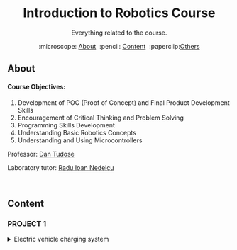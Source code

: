 <h1 align="center" style="font-size:20">
Introduction to Robotics Course
</h1>

<p align="center">
Everything related to the course.
</p>

<p align="center">
  :microscope: <a href="#about">About</a>&#160;
  :pencil: <a href="#content">Content</a>&#160;
  :paperclip:<a href="#resources">Others</a>
</p>

## About

#### Course Objectives:
1. Development of POC (Proof of Concept) and Final Product Development Skills
2. Encouragement of Critical Thinking and Problem Solving
3. Programming Skills Development
4. Understanding Basic Robotics Concepts
5. Understanding and Using Microcontrollers

Professor: [Dan Tudose](https://github.com/dantudose)

Laboratory tutor: [Radu Ioan Nedelcu](https://github.com/Pepi100)

</br>

## Content

### PROJECT 1
<details>
<summary style="font-size:20">Electric vehicle charging system </summary> 
 
  
<img src="media/project 1/img/Screenshot 2024-10-23 210012.png" align="right" alt="Diagram" width="400">



#### Components Used

- 4x LEDs (to simulate the percentage of charge)
- 1x RGB LED (for free or busy status)
- 2x Buttons (for charging start and stop charging)
- 8x Resistors (6x 220/330ohm, 2x 1K)
- Breadboard
- Connecting Lines

</br>
</br>
</br>

#### Technical Task

The RGB LED represents the availability of the station. If the station is free, the LED will be green, and if the station is occupied, it will turn red.
The simple LEDs represent the degree of battery charge, which we will simulate through a progressive loader (L1 = 25%, L2 = 50%, L3 = 75%, L4 = 100%). The loader is charged by successively lighting up the LEDs, at a fixed interval of 3s. The LED that signifies the current percentage of charge will have a flashing state, the LEDs behind it being lit continuously, and the others turned off.
Short pressing the start button will start charging. Pressing this button while charging will not do anything.
Long pressing the stop button will forcibly stop charging and reset the station to the free state. Pressing this button while the station is free will not do anything.

</br>
</br>
</br>

#### Implementation

[Technical Scheme](https://wokwi.com/projects/412558654532609025)

[Code](https://github.com/calinfrunzeanu/Introduction-to-Robotics/blob/main/media/project%201/WhatsApp%20Video%202024-10-23%20at%2023.00.44_58cbeca5.mp4)

[Video of the physical setup](https://github.com/calinfrunzeanu/Introduction-to-Robotics/blob/main/media/project%201/WhatsApp%20Video%202024-10-23%20at%2023.00.44_58cbeca5.mp4)



##### Photo Gallery

<div align="center">
  <img src="https://github.com/calinfrunzeanu/Introduction-to-Robotics/blob/main/media/project%201/img/tema%201%20img%20(1).jpg" alt="Image 1" width="300">
  <img src="https://github.com/calinfrunzeanu/Introduction-to-Robotics/blob/main/media/project%201/img/tema%201%20img%20(2).jpg" alt="Image 2" width="300">
  <img src="https://github.com/calinfrunzeanu/Introduction-to-Robotics/blob/main/media/project%201/img/tema%201%20img%20(3).jpg" alt="Image 3" width="300">
  <img src="https://github.com/calinfrunzeanu/Introduction-to-Robotics/blob/main/media/project%201/img/tema%201%20img%20(4).jpg" alt="Image 4" width="300">
  <img src="https://github.com/calinfrunzeanu/Introduction-to-Robotics/blob/main/media/project%201/img/tema%201%20img%20(5).jpg" alt="Image 5" width="300">
  <img src="https://github.com/calinfrunzeanu/Introduction-to-Robotics/blob/main/media/project%201/img/tema%201%20img%20(6).jpg" alt="Image 6" width="300">  
</div>

</br>
</br>
</details>
